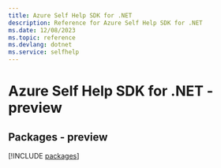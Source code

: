 ```yaml
---
title: Azure Self Help SDK for .NET
description: Reference for Azure Self Help SDK for .NET
ms.date: 12/08/2023
ms.topic: reference
ms.devlang: dotnet
ms.service: selfhelp
---
```

# Azure Self Help SDK for .NET - preview
## Packages - preview
[!INCLUDE [packages](self-help-index.md)]